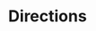 ---
title: Directions
layout: redirect
destination: /directions/
eleventyNavigation:
  key: data-directions-redirect
  title: Directions
  parent: data
  order: 1
---